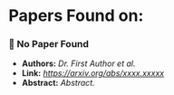 # Papers Found on: 

### 📄 No Paper Found
* **Authors:** *Dr. First Author et al.*
* **Link:** *https://arxiv.org/abs/xxxx.xxxxx*
* **Abstract:** *Abstract.*


